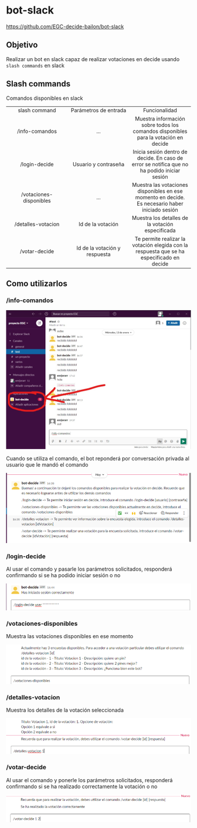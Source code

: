 # bot-slack
https://github.com/EGC-decide-bailon/bot-slack
## Objetivo
Realizar un bot en slack capaz de realizar votaciones en decide usando `slash commands` en slack

## Slash commands
Comandos disponibles en slack
<table style="width: 100%; text-align: center;">
  <tr>
    <td style="width: 33%;">slash command</td>
    <td style="width: 33%;">Parámetros de entrada </td>
    <td style="width: 33%;">Funcionalidad</td>
  </tr>
  <tr>
    <td style="width: 33%;">/info-comandos </td>
    <td style="width: 33%;">... </td>
    <td style="width: 33%;">Muestra información sobre todos los comandos disponibles para la votación en decide</td>
  </tr>
  <tr>
    <td style="width: 33%;">/login-decide </td>
    <td style="width: 33%;">Usuario y contraseña </td>
    <td style="width: 33%;">Inicia sesión dentro de decide. En caso de error se notifica que no ha podido iniciar sesión</td>
  </tr>
  <tr>
    <td style="width: 33%;">/votaciones-disponibles</td>
    <td style="width: 33%;">... </td>
    <td style="width: 33%;">Muestra las votaciones disponibles en ese momento en decide. Es necesario haber iniciado sesión</td>
  </tr>
    <tr>
    <td style="width: 33%;">/detalles-votacion</td>
    <td style="width: 33%;">Id de la votación </td>
    <td style="width: 33%;">Muestra los detalles de la votación especificada</td>
  </tr>
    <tr>
    <td style="width: 33%;">/votar-decide</td>
    <td style="width: 33%;">Id de la votación y respuesta</td>
    <td style="width: 33%;">Te permite realizar la votación elegida con la respuesta que se ha especificado en decide </td>
  </tr>
</table>

## Como utilizarlos

### /info-comandos
![info-comandos](Images/info-comandos1.jpg "Resultado de usar el comando")

Cuando se utiliza el comando, el bot reponderá por conversación privada al usuario que le mandó el comando

![info-comandos](Images/info-comandos2.png "")

### /login-decide

Al usar el comando y pasarle los parámetros solicitados, responderá confirmando si se ha podido iniciar sesión o no

![login-decide](Images/login-decide.png "")

### /votaciones-disponibles

Muestra las votaciones disponibles en ese momento

![votaciones-disponibles](Images/votaciones-disponibles.png "")

### /detalles-votacion

Muestra los detalles de la votación seleccionada

![detalles-votacion](Images/detalles-votacion.png "")

### /votar-decide

Al usar el comando y ponerle los parámetros solicitados, responderá confirmando si se ha realizado correctamente la votación o no

![votar-decide](Images/votar-decide.png "")
